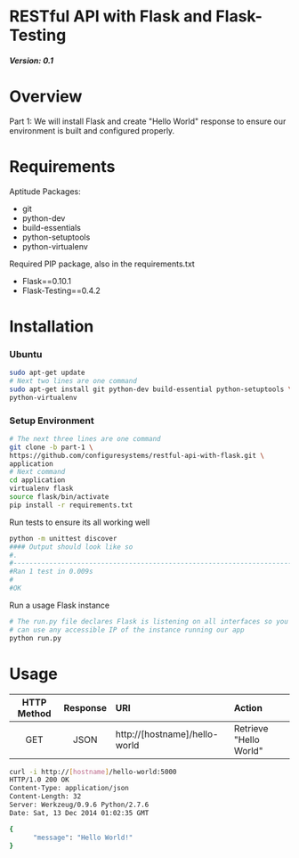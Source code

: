 RESTful API with Flask and Flask-Testing
================

##### Version: 0.1

# Overview

Part 1:  We will install Flask and create "Hello World" response to
ensure our environment is built and configured properly.

# Requirements

Aptitude Packages:

- git
- python-dev
- build-essentials
- python-setuptools
- python-virtualenv

Required PIP package, also in the requirements.txt

- Flask==0.10.1
- Flask-Testing==0.4.2

# Installation

### Ubuntu

```bash
sudo apt-get update
# Next two lines are one command
sudo apt-get install git python-dev build-essential python-setuptools \
python-virtualenv
```

### Setup Environment

```bash
# The next three lines are one command
git clone -b part-1 \
https://github.com/configuresystems/restful-api-with-flask.git \
application
# Next command
cd application
virtualenv flask
source flask/bin/activate
pip install -r requirements.txt
```

Run tests to ensure its all working well

```bash
python -m unittest discover
#### Output should look like so
#.
#----------------------------------------------------------------------
#Ran 1 test in 0.009s
#
#OK
```

Run a usage Flask instance

```bash
# The run.py file declares Flask is listening on all interfaces so you
# can use any accessible IP of the instance running our app
python run.py
```

# Usage

|  HTTP Method | Response|  URI |  Action |
| :-----------:|:--:| :--- | :------ |
| GET | JSON | http://[hostname]/hello-world | Retrieve "Hello World" |

```bash
curl -i http://[hostname]/hello-world:5000
HTTP/1.0 200 OK
Content-Type: application/json
Content-Length: 32
Server: Werkzeug/0.9.6 Python/2.7.6
Date: Sat, 13 Dec 2014 01:02:35 GMT

{
      "message": "Hello World!"
}
```

